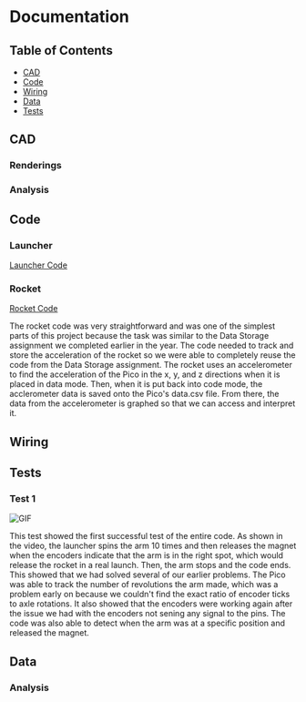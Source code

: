 # Documentation

## Table of Contents
* [CAD](#cad)
* [Code](#code)
* [Wiring](#wiring)
* [Data](#data)
* [Tests](#tests)

## CAD

### Renderings

### Analysis

## Code

### Launcher 

[Launcher Code](https://github.com/GDamiani2927/Conklin-Damiani-PITS/blob/main/SpinLaunch.py)

### Rocket

[Rocket Code](https://github.com/GDamiani2927/Conklin-Damiani-PITS/blob/main/Rocket.py)

The rocket code was very straightforward and was one of the simplest parts of this project because the task was similar to the Data Storage assignment we completed earlier in the year. The code needed to track and store the acceleration of the rocket so we were able to completely reuse the code from the Data Storage assignment. The rocket uses an accelerometer to find the acceleration of the Pico in the x, y, and z directions when it is placed in data mode. Then, when it is put back into code mode, the acclerometer data is saved onto the Pico's data.csv file. From there, the data from the accelerometer is graphed so that we can access and interpret it.

## Wiring

## Tests

### Test 1

![GIF](images/test1.gif)

This test showed the first successful test of the entire code. As shown in the video, the launcher spins the arm 10 times and then releases the magnet when the encoders indicate that the arm is in the right spot, which would release the rocket in a real launch. Then, the arm stops and the code ends. This showed that we had solved several of our earlier problems. The Pico was able to track the number of revolutions the arm made, which was a problem early on because we couldn't find the exact ratio of encoder ticks to axle rotations. It also showed that the encoders were working again after the issue we had with the encoders not sening any signal to the pins. The code was also able to detect when the arm was at a specific position and released the magnet.

## Data

### Analysis

